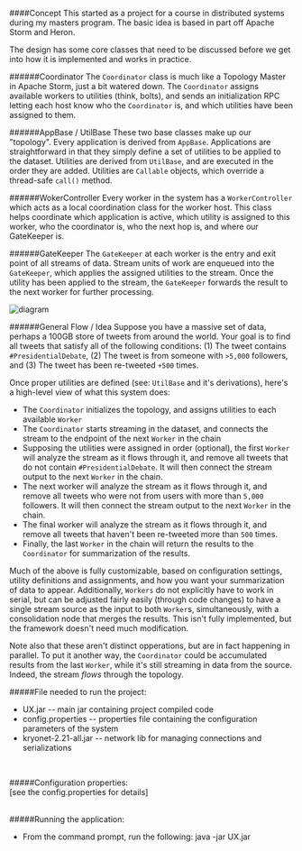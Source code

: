 ####Concept
This started as a project for a course in distributed systems during my masters program. The basic idea is based in part off Apache Storm and Heron.

The design has some core classes that need to be discussed before we get into how it is implemented and works in practice.

######Coordinator
The `Coordinator` class is much like a Topology Master in Apache Storm, just a bit watered down. The `Coordinator` assigns available workers to utilities (think, bolts), and sends an initialization RPC letting each host know who the `Coordinator` is, and which utilities have been assigned to them.

######AppBase / UtilBase
These two base classes make up our "topology". Every application is derived from `AppBase`. Applications are straightforward in that they simply define a set of utilities to be applied to the dataset. Utilities are derived from `UtilBase`, and are executed in the order they are added. Utilities are `Callable` objects, which override a thread-safe `call()` method.

######WokerController
Every worker in the system has a `WorkerController` which acts as a local coordination class for the worker host. This class helps coordinate which application is active, which utility is assigned to this worker, who the coordinator is, who the next hop is, and where our GateKeeper is.

######GateKeeper
The `GateKeeper` at each worker is the entry and exit point of all streams of data. Stream units of work are enqueued into the `GateKeeper`, which applies the assigned utilities to the stream. Once the utility has been applied to the stream, the `GateKeeper` forwards the result to the next worker for further processing.

![diagram](http://i.imgur.com/cMyx7XT.png)

######General Flow / Idea
Suppose you have a massive set of data, perhaps a 100GB store of tweets from around the world. Your goal is to find all tweets that satisfy all of the following conditions:  (1) The tweet contains `#PresidentialDebate`, (2) The tweet is from someone with  `>5,000` followers, and (3) The tweet has been re-tweeted `+500` times.

Once proper utilities are defined (see: `UtilBase` and it's derivations), here's a high-level view of what this system does:
- The `Coordinator` initializes the topology, and assigns utilities to each available `Worker`
- The `Coordinator` starts streaming in the dataset, and connects the stream to the endpoint of the next `Worker` in the chain
- Supposing the utilities were assigned in order (optional), the first `Worker` will analyze the stream as it flows through it, and remove all tweets that do not contain `#PresidentialDebate`. It will then connect the stream output to the next `Worker` in the chain.
- The next worker will analyze the stream as it flows through it, and remove all tweets who were not from users with more than `5,000` followers. It will then connect the stream output to the next `Worker` in the chain.
- The final worker will analyze the stream as it flows through it, and remove all tweets that haven't been re-tweeted more than `500` times.
- Finally, the last `Worker` in the chain will return the results to the `Coordinator` for summarization of the results.

Much of the above is fully customizable, based on configuration settings, utility definitions and assignments, and how you want your summarization of data to appear. Additionally, `Workers` do not explicitly have to work in serial, but can be adjusted fairly easily (through code changes) to have a single stream source as the input to both `Worker`s, simultaneously, with a consolidation node that merges the results. This isn't fully implemented, but the framework doesn't need much modification.

Note also that these aren't distinct opperations, but are in fact happening in parallel. To put it another way, the `Coordinator` could be accumulated results from the last `Worker`, while it's still streaming in data from the source. Indeed, the stream _flows_ through the topology.

#####File needed to run the project:
- UX.jar                  -- main jar containing project compiled code<br>
- config.properties       -- properties file containing the configuration parameters of the system<br>
- kryonet-2.21-all.jar    -- network lib for managing connections and serializations<br>
<br>

#####Configuration properties:<br>
[see the config.properties for details]<br>
<br>

#####Running the application:<br>
- From the command prompt, run the following:   java -jar UX.jar<br>
